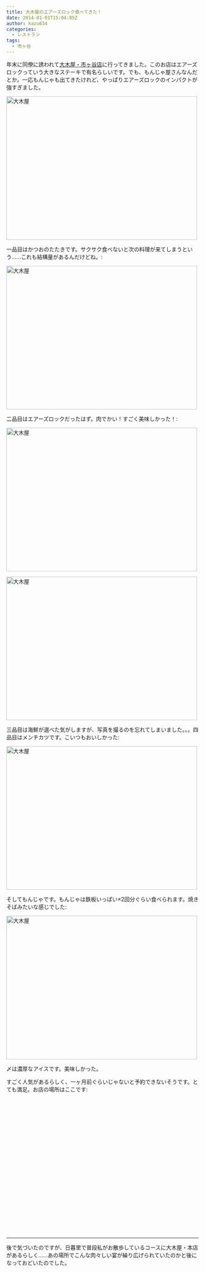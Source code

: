```yaml
---
title: 大木屋のエアーズロック食べてきた！
date: 2014-01-01T15:04:05Z
author: kazu634
categories:
  - レストラン
tags:
  - 市ヶ谷
---
```

年末に同僚に誘われて<a href="http://r.gnavi.co.jp/gabr800/" onclick="__gaTracker('send', 'event', 'outbound-article', 'http://r.gnavi.co.jp/gabr800/', '大木屋・市ヶ谷店');">大木屋・市ヶ谷店</a>に行ってきました。このお店はエアーズロックっていう大きなステーキで有名らしいです。でも、もんじゃ屋さんなんだとか。一応もんじゃも出てきたけれど、やっぱりエアーズロックのインパクトが強すぎました。

<a href="http://www.flickr.com/photos/42332031@N02/11451259155/" onclick="__gaTracker('send', 'event', 'outbound-article', 'http://www.flickr.com/photos/42332031@N02/11451259155/', '');" title="大木屋 by kazu634, on Flickr"><img class="aligncenter" alt="大木屋" src="http://farm4.staticflickr.com/3809/11451259155_1516bf5077.jpg" width="500" height="375" /></a>

<!--more-->



一品目はかつおのたたきです。サクサク食べないと次の料理が来てしまうという……これも結構量があるんだけどね。:

<a href="http://www.flickr.com/photos/42332031@N02/11451122984/" onclick="__gaTracker('send', 'event', 'outbound-article', 'http://www.flickr.com/photos/42332031@N02/11451122984/', '');" title="大木屋 by kazu634, on Flickr"><img class="aligncenter" alt="大木屋" src="http://farm6.staticflickr.com/5534/11451122984_5c114dfd7c.jpg" width="500" height="375" /></a>

二品目はエアーズロックだったはず。肉でかい！すごく美味しかった！:

<a href="http://www.flickr.com/photos/42332031@N02/11451259155/" onclick="__gaTracker('send', 'event', 'outbound-article', 'http://www.flickr.com/photos/42332031@N02/11451259155/', '');" title="大木屋 by kazu634, on Flickr"><img class="aligncenter" alt="大木屋" src="http://farm4.staticflickr.com/3809/11451259155_1516bf5077.jpg" width="500" height="375" /></a>

<a href="http://www.flickr.com/photos/42332031@N02/11453934183/" onclick="__gaTracker('send', 'event', 'outbound-article', 'http://www.flickr.com/photos/42332031@N02/11453934183/', '');" title="大木屋 by kazu634, on Flickr"><img class="aligncenter" alt="大木屋" src="http://farm8.staticflickr.com/7432/11453934183_402cbfeaba.jpg" width="500" height="375" /></a>

三品目は海鮮が選べた気がしますが、写真を撮るのを忘れてしまいました。。。四品目はメンチカツです。こいつもおいしかった:

<a href="http://www.flickr.com/photos/42332031@N02/11453902434/" onclick="__gaTracker('send', 'event', 'outbound-article', 'http://www.flickr.com/photos/42332031@N02/11453902434/', '');" title="大木屋 by kazu634, on Flickr"><img class="aligncenter" alt="大木屋" src="http://farm4.staticflickr.com/3723/11453902434_ff213aeec8.jpg" width="500" height="375" /></a>

そしてもんじゃです。もんじゃは鉄板いっぱい×2回分ぐらい食べられます。焼きそばみたいな感じでした:

<a href="http://www.flickr.com/photos/42332031@N02/11478286113/" onclick="__gaTracker('send', 'event', 'outbound-article', 'http://www.flickr.com/photos/42332031@N02/11478286113/', '');" title="大木屋 by kazu634, on Flickr"><img class="aligncenter" alt="大木屋" src="http://farm4.staticflickr.com/3830/11478286113_97089b8b73.jpg" width="500" height="375" /></a>

〆は濃厚なアイスです。美味しかった。

すごく人気があるらしく、一ヶ月前ぐらいじゃないと予約できないそうです。とても満足。お店の場所はここです:

<div class="cgmp-centering-container-handle" align="center">
<div class="google-map-placeholder" id="2ea492cb64ab5fadb1504a623b04e9da" style="width: 350px; height: 350px;">
<div align="center" style="background:url('http://blog.kazu634.com/wp-content/plugins/comprehensive-google-map-plugin/assets/css/images/loading.gif') no-repeat 0 0 transparent !important; height:100px; width:100px; position: relative; top: 125px !important;">
</div>
</div>

<div class="direction-controls-placeholder" id="direction-controls-placeholder-2ea492cb64ab5fadb1504a623b04e9da" style="background: white; width: 350px; margin-top: 5px; border: 1px solid #EBEBEB; display: none; padding: 18px 0 9px 0;">
<div class="d_close-wrapper">
<a id="d_close" href="javascript:void(0)"> <img src="http://blog.kazu634.com/wp-content/plugins/comprehensive-google-map-plugin/assets/css/images/transparent.png" class="close" /> </a>
</div>

<div style="" id="travel_modes_div" class="dir-tm kd-buttonbar">
<a tabindex="3" class="kd-button kd-button-left selected" href="javascript:void(0)" id="dir_d_btn" title="By car"> <img class="dir-tm-d" src="http://blog.kazu634.com/wp-content/plugins/comprehensive-google-map-plugin/assets/css/images/transparent.png" /> </a> <a tabindex="3" class="kd-button kd-button-right" href="javascript:void(0)" id="dir_w_btn" title="Walking"> <img class="dir-tm-w" src="http://blog.kazu634.com/wp-content/plugins/comprehensive-google-map-plugin/assets/css/images/transparent.png" /> </a>
</div>

<div class="dir-clear">
</div>

<div id="dir_wps">
<div id="dir_wp_0" class="dir-wp">
<div class="dir-wp-hl">
<div id="dir_m_0" class="dir-m" style="cursor: -moz-grab;">
<div style="width: 24px; height: 24px; overflow: hidden; position: relative;">
<img style="position: absolute; left: 0px; top: -141px; -moz-user-select: none; border: 0px none; padding: 0px; margin: 0px;" src="http://blog.kazu634.com/wp-content/plugins/comprehensive-google-map-plugin/assets/css/images/directions.png" />
</div>
</div>

<div class="dir-input">
<div class="kd-input-text-wrp">
<input type="text" maxlength="2048" tabindex="4" value="" name="a_address" id="a_address" title="Start address" class="wp kd-input-text" autocomplete="off" autocorrect="off" />
</div>
</div>
</div>
</div>

<div class="dir-rev-wrapper">
<div id="dir_rev" title="Get reverse directions">
<a id="reverse-btn" href="javascript:void(0)" class="kd-button"> <img class="dir-reverse" src="http://blog.kazu634.com/wp-content/plugins/comprehensive-google-map-plugin/assets/css/images/transparent.png" /> </a>
</div>
</div>

<div id="dir_wp_1" class="dir-wp">
<div class="dir-wp-hl">
<div id="dir_m_1" class="dir-m" style="cursor: -moz-grab;">
<div style="width: 24px; height: 24px; overflow: hidden; position: relative;">
<img style="position: absolute; left: 0px; top: -72px; -moz-user-select: none; border: 0px none; padding: 0px; margin: 0px;" src="http://blog.kazu634.com/wp-content/plugins/comprehensive-google-map-plugin/assets/css/images/directions.png" />
</div>
</div>

<div class="dir-input">
<div class="kd-input-text-wrp">
<input type="text" maxlength="2048" tabindex="4" value="" name="b_address" id="b_address" title="End address" class="wp kd-input-text" autocomplete="off" autocorrect="off" />
</div>
</div>
</div>
</div>
</div>

<div id="dir_controls">
<div class="d_links">
<span id="d_options_toggle"> <a id="d_options_show" class="no-wrap" href="javascript:void(0)" style="display: none !important;">Show options</a> <a id="d_options_hide" class="no-wrap" href="javascript:void(0)" style="display: none !important;">Hide options</a> <b><span style="color: blue">Additional options</span></b> </span>
</div>

<div id="d_options" style="margin-bottom: 5px; text-align: left;">
<input type="checkbox" tabindex="5" name="2ea492cb64ab5fadb1504a623b04e9da_avoid_hway" id="2ea492cb64ab5fadb1504a623b04e9da_avoid_hway" /> <label for="2ea492cb64ab5fadb1504a623b04e9da_avoid_hway">Avoid highways</label> <input type="checkbox" tabindex="5" name="2ea492cb64ab5fadb1504a623b04e9da_avoid_tolls" id="2ea492cb64ab5fadb1504a623b04e9da_avoid_tolls" /> <label for="2ea492cb64ab5fadb1504a623b04e9da_avoid_tolls">Avoid tolls</label> <input type="radio" name="2ea492cb64ab5fadb1504a623b04e9da_travel_mode" id="2ea492cb64ab5fadb1504a623b04e9da_radio_km" /> <label for="2ea492cb64ab5fadb1504a623b04e9da_radio_km">KM</label> <input type="radio" name="2ea492cb64ab5fadb1504a623b04e9da_travel_mode" id="2ea492cb64ab5fadb1504a623b04e9da_radio_miles" checked="checked" /> <label for="2ea492cb64ab5fadb1504a623b04e9da_radio_miles">Miles</label>
</div>

<div class="dir-sub-cntn">
<button tabindex="6" name="btnG" type="submit" id="d_sub" class="kd-button kd-button-submit">Get Directions</button> <button tabindex="6" name="btnG" type="button" style="display: none;" id="print_sub" class="kd-button kd-button-submit">Print Directions</button>
</div>
</div>
</div>

<div id="rendered-directions-placeholder-2ea492cb64ab5fadb1504a623b04e9da" style="display: none; border: 1px solid #ddd; width: 350px; margin-top: 10px; direction: ltr; overflow: auto; height: 180px; padding: 5px;" class="rendered-directions-placeholder">
</div>
</div>

* * *

後で気づいたのですが、日暮里で普段私がお散歩しているコースに大木屋・本店があるらしく……あの場所でこんな肉々しい宴が繰り広げられていたのかと後になっておどいたのでした。
